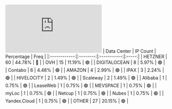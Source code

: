 ![Diagramm](https://github.com/obajay/StateSync-snapshots/blob/main/Projects/Juno/1/README.md)
| Data Center | IP Count | Percentage | Freq |
|:------------:|:--------:|:-----------:|:-----:|
| HETZNER | 60 | 44.78% | 🔴 |
| OVH | 15 | 11.19% | 🟢 |
| DIGITALOCEAN | 8 | 5.97% | 🟢 |
| Contabo | 6 | 4.48% | 🟢 |
| AMAZON | 4 | 2.99% | 🟢 |
| IPAX | 3 | 2.24% | 🟢 |
| HIVELOCITY | 2 | 1.49% | 🟢 |
| Scaleway | 2 | 1.49% | 🟢 |
| Alibaba | 1 | 0.75% | 🟢 |
| LeaseWeb | 1 | 0.75% | 🟢 |
| MEVSPACE | 1 | 0.75% | 🟢 |
| myLoc | 1 | 0.75% | 🟢 |
| Netcup | 1 | 0.75% | 🟢 |
| Nubes | 1 | 0.75% | 🟢 |
| Yandex.Cloud | 1 | 0.75% | 🟢 |
| OTHER | 27 | 20.15% | 🟢 |